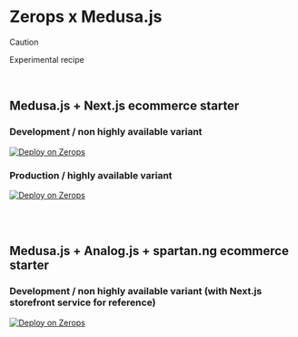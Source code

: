 # Zerops x Medusa.js

> [!CAUTION]
> Experimental recipe

<br/>

## Medusa.js + Next.js ecommerce starter 

### Development / non highly available variant
[![Deploy on Zerops](https://github.com/zeropsio/recipe-shared-assets/blob/main/deploy-button/green/deploy-button.svg)](https://app.zerops.io/recipe/medusa-next-devel)

### Production / highly available variant
[![Deploy on Zerops](https://github.com/zeropsio/recipe-shared-assets/blob/main/deploy-button/green/deploy-button.svg)](https://app.zerops.io/recipe/medusa-next-prod)

<br/>
<br/>

## Medusa.js + Analog.js + spartan.ng ecommerce starter

### Development / non highly available variant (with Next.js storefront service for reference)
[![Deploy on Zerops](https://github.com/zeropsio/recipe-shared-assets/blob/main/deploy-button/green/deploy-button.svg)](https://app.zerops.io/recipe/medusa-analog-devel)
